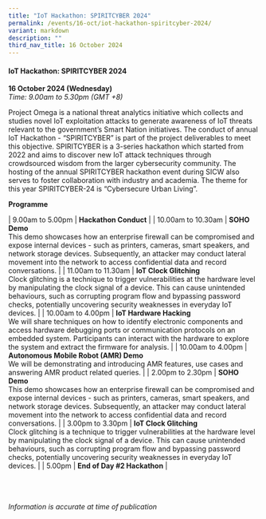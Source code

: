 ```yaml
---
title: "IoT Hackathon: SPIRITCYBER 2024"
permalink: /events/16-oct/iot-hackathon-spiritcyber-2024/
variant: markdown
description: ""
third_nav_title: 16 October 2024
---
```

#### **IoT Hackathon: SPIRITCYBER 2024**

**16 October 2024 (Wednesday)**  
*Time: 9.00am to 5.30pm (GMT +8)*

Project Omega is a national threat analytics initiative which collects and studies novel IoT exploitation attacks to generate awareness of IoT threats relevant to the government’s Smart Nation initiatives. The conduct of annual IoT Hackathon - “SPIRITCYBER” is part of the project deliverables to meet this objective. SPIRITCYBER is a 3-series hackathon which started from 2022 and aims to discover new IoT attack techniques through crowdsourced wisdom from the larger cybersecurity community. The hosting of the annual SPIRITCYBER hackathon event during SICW also serves to foster collaboration with industry and academia. The theme for this year SPIRITCYBER-24 is “Cybersecure Urban Living”.

**Programme**

| 9.00am to 5.00pm     | **Hackathon Conduct** |
| 10.00am to 10.30am     | **SOHO Demo**<br>This demo showcases how an enterprise firewall can be compromised and expose internal devices - such as printers, cameras, smart speakers, and network storage devices. Subsequently, an attacker may conduct lateral movement into the network to access confidential data and record conversations. |
| 11.00am to 11.30am     | **IoT Clock Glitching**<br>Clock glitching is a technique to trigger vulnerabilities at the hardware level by manipulating the clock signal of a device. This can cause unintended behaviours, such as corrupting program flow and bypassing password checks, potentially uncovering security weaknesses in everyday IoT devices. |
| 10.00am to 4.00pm     | **IoT Hardware Hacking**<br>We will share techniques on how to identify electronic components and access hardware debugging ports or communication protocols on an embedded system. Participants can interact with the hardware to explore the system and extract the firmware for analysis. |
| 10.00am to 4.00pm     | **Autonomous Mobile Robot (AMR) Demo**<br>We will be demonstrating and introducing AMR features, use cases and answering AMR product related queries. |
| 2.00pm to 2.30pm     | **SOHO Demo**<br>This demo showcases how an enterprise firewall can be compromised and expose internal devices - such as printers, cameras, smart speakers, and network storage devices. Subsequently, an attacker may conduct lateral movement into the network to access confidential data and record conversations. |
| 3.00pm to 3.30pm     | **IoT Clock Glitching**<br>Clock glitching is a technique to trigger vulnerabilities at the hardware level by manipulating the clock signal of a device. This can cause unintended behaviours, such as corrupting program flow and bypassing password checks, potentially uncovering security weaknesses in everyday IoT devices. |
| 5.00pm     | **End of Day #2 Hackathon** |

<br><br><br>
*Information is accurate at time of publication*